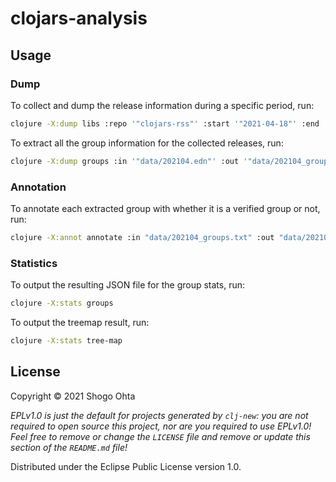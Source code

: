# clojars-analysis

## Usage

### Dump

To collect and dump the release information during a specific period, run:

```sh
clojure -X:dump libs :repo '"clojars-rss"' :start '"2021-04-18"' :end '"2021-05-18"' :out '"data/202104.edn"'
```

To extract all the group information for the collected releases, run:

```sh
clojure -X:dump groups :in '"data/202104.edn"' :out '"data/202104_groups.txt"'
```

### Annotation

To annotate each extracted group with whether it is a verified group or not, run:

```sh
clojure -X:annot annotate :in "data/202104_groups.txt" :out "data/202104_groups.edn"
```

### Statistics

To output the resulting JSON file for the group stats, run:

```sh
clojure -X:stats groups
```

To output the treemap result, run:

```sh
clojure -X:stats tree-map
```

## License

Copyright © 2021 Shogo Ohta

_EPLv1.0 is just the default for projects generated by `clj-new`: you are not_
_required to open source this project, nor are you required to use EPLv1.0!_
_Feel free to remove or change the `LICENSE` file and remove or update this_
_section of the `README.md` file!_

Distributed under the Eclipse Public License version 1.0.
